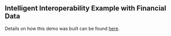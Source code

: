 ## Intelligent Interoperability Example with Financial Data

Details on how this demo was built can be found [here](1).


[1]: <https://github.com/amirsamary/IRISDemoImages/tree/master/Demos/mobilebanking/Building the Demo.md>
